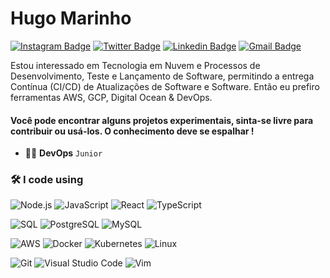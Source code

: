 # Hugo Marinho

[![Instagram Badge](https://img.shields.io/badge/-@hugomarinhosilva-6633cc?style=flat-square&labelColor=6633cc&logo=instagram&logoColor=white&link=https://www.instagram.com/hugomarinhosilva/)](https://www.instagram.com/hugomarinhosilva/) 
[![Twitter Badge](https://img.shields.io/badge/-@HugoMarinhoS-6633cc?style=flat-square&labelColor=6633cc&logo=twitter&logoColor=white&link=https://twitter.com/dieegosf)](https://twitter.com/HugoMarinhoS) 
[![Linkedin Badge](https://img.shields.io/badge/-Hugo%20Marinho-6633cc?style=flat-square&logo=Linkedin&logoColor=white&link=https://www.linkedin.com/in/hugo-marinho-855a831a9/)](https://www.linkedin.com/in/hugo-marinho-855a831a9/) 
[![Gmail Badge](https://img.shields.io/badge/-hugomarinho.to@gmail.com-6633cc?style=flat-square&logo=Gmail&logoColor=white&link=mailto:hugomarinho.to@gmail.com)](mailto:hugomarinho.to@gmail.com)

Estou interessado em Tecnologia em Nuvem e Processos de Desenvolvimento, Teste e Lançamento de Software, permitindo a entrega Contínua (CI/CD) de Atualizações de Software e Software. Então eu prefiro ferramentas AWS, GCP, Digital Ocean & DevOps.

#### Você pode encontrar alguns projetos experimentais, sinta-se livre para contribuir ou usá-los. O conhecimento deve se espalhar !


- 🐱‍💻  **DevOps** `Junior`


### 🛠 I code using

![Node.js](https://img.shields.io/badge/-Node.js-05122A?&logo=node.js)
![JavaScript](https://img.shields.io/badge/-JavaScript-05122A?&logo=JavaScript)
![React](https://img.shields.io/badge/-React-05122A?&logo=React)
![TypeScript](https://img.shields.io/badge/-TypeScript-05122A?&logo=TypeScript)

![SQL](https://img.shields.io/badge/-SQL-05122A?&logo=MySQL)
![PostgreSQL](https://img.shields.io/badge/-PostgreSQL-05122A?style=flat&logo=PostgreSQL)
![MySQL](https://img.shields.io/badge/-MySQL-05122A?style=flat&logo=MySQL)

![AWS](https://img.shields.io/badge/-AWS-05122A?&logo=Amazon-AWS&logoColor=F90)
![Docker](https://img.shields.io/badge/-Docker-05122A?&logo=Docker)
![Kubernetes](https://img.shields.io/badge/-Kubernetes-05122A?&logo=Kubernetes)
![Linux](https://img.shields.io/badge/-Linux-05122A?&logo=Linux)

![Git](https://img.shields.io/badge/-Git-05122A?style=flat&logo=git)
![Visual Studio Code](https://img.shields.io/badge/-VS%20Code-05122A?style=flat&logo=visual-studio-code&logoColor=007ACC)
![Vim](https://img.shields.io/badge/-VIM-05122A?style=flat&logo=neovim)
